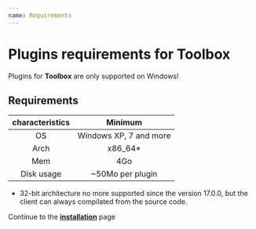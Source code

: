 ```yaml
---
name: Requirements
---
```


# Plugins requirements for Toolbox

Plugins for **Toolbox** are only supported on Windows!

## Requirements

|characteristics|Minimum|
|:-------------:|:-----:|
|OS|Windows XP, 7 and more|
|Arch|x86_64*|
|Mem|4Go|
|Disk usage|~50Mo per plugin|

* 32-bit architecture no more supported since the version 17.0.0, but the client can always compilated from the source code.

Continue to the **[installation](installation)** page